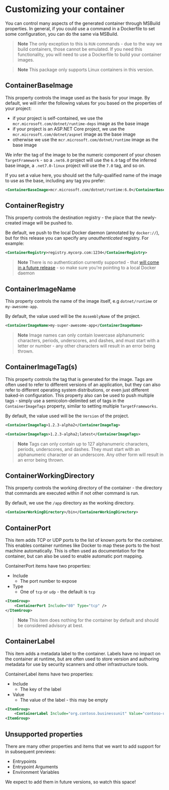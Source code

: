 # Customizing your container

You can control many aspects of the generated container through MSBuild properties. In general, if you could use a command in a Dockerfile to set some configuration, you can do the same via MSBuild. 

> **Note**
> The only exception to this is `RUN` commands - due to the way we build containers, those cannot be emulated. If you need this functionality, you will need to use a Dockerfile to build your container images.

> **Note**
> This package only supports Linux containers in this version.

## ContainerBaseImage

This property controls the image used as the basis for your image. By default, we will infer the following values for you based on the properties of your project:

* if your project is self-contained, we use the `mcr.microsoft.com/dotnet/runtime-deps` image as the base image
* if your project is an ASP.NET Core project, we use the `mcr.microsoft.com/dotnet/aspnet` image as the base image
* otherwise we use the `mcr.microsoft.com/dotnet/runtime` image as the base image

We infer the tag of the image to be the numeric component of your chosen `TargetFramework` - so a `.net6.0` project will use the `6.0` tag of the inferred base image, a `.net7.0-linux` project will use the `7.0` tag, and so on.

If you set a value here, you should set the fully-qualified name of the image to use as the base, including any tag you prefer:

```xml
<ContainerBaseImage>mcr.microsoft.com/dotnet/runtime:6.0</ContainerBaseImage>
```

## ContainerRegistry

This property controls the destination registry - the place that the newly-created image will be pushed to.

Be default, we push to the local Docker daemon (annotated by `docker://`), but for this release you can specify any _unauthenticated_ registry. For example:

```xml
<ContainerRegistry>registry.mycorp.com:1234</ContainerRegistry>
```

> **Note**
> There is no authentication currently supported - that [will come in a future release](https://github.com/dotnet/sdk-container-builds/issues/70) - so make sure you're pointing to a local Docker daemon

## ContainerImageName

This property controls the name of the image itself, e.g `dotnet/runtime` or `my-awesome-app`. 

By default, the value used will be the `AssemblyName` of the project.


```xml
<ContainerImageName>my-super-awesome-app</ContainerImageName>
```

> **Note**
> Image names can only contain lowercase alphanumeric characters, periods, underscores, and dashes, and must start with a letter or number - any other characters will result in an error being thrown.

## ContainerImageTag(s)

This property controls the tag that is generated for the image. Tags are often used to refer to different versions of an application, but they can also refer to different operating system distributions, or even just different baked-in configuration. This property also can be used to push multiple tags - simply use a semicolon-delimited set of tags in the `ContainerImageTags` property, similar to setting multiple `TargetFrameworks`.

By default, the value used will be the `Version` of the project.

```xml
<ContainerImageTag>1.2.3-alpha2</ContainerImageTag>
```

```xml
<ContainerImageTags>1.2.3-alpha2;latest</ContainerImageTags>
```


> **Note**
> Tags can only contain up to 127 alphanumeric characters, periods, underscores, and dashes. They must start with an alphanumeric character or an underscore. Any other form will result in an error being thrown.

## ContainerWorkingDirectory

This property controls the working directory of the container - the directory that commands are executed within if not other command is run.

By default, we use the `/app` directory as the working directory.

```xml
<ContainerWorkingDirectory>/bin</ContainerWorkingDirectory>
```

## ContainerPort

This item adds TCP or UDP ports to the list of known ports for the container. This enables container runtimes like Docker to map these ports to the host machine automatically. This is often used as documentation for the container, but can also be used to enable automatic port mapping.

ContainerPort items have two properties:
* Include
  * The port number to expose
* Type
  * One of `tcp` or `udp` - the default is `tcp`

```xml
<ItemGroup>
    <ContainerPort Include="80" Type="tcp" />
</ItemGroup>
```

> **Note**
> This item does nothing for the container by default and should be considered advisory at best.

## ContainerLabel

This item adds a metadata label to the container. Labels have no impact on the container at runtime, but are often used to store version and authoring metadata for use by security scanners and other infrastructure tools.

ContainerLabel items have two properties:
* Include
  * The key of the label
* Value
  * The value of the label - this may be empty

```xml
<ItemGroup>
    <ContainerLabel Include="org.contoso.businessunit" Value="contoso-university" />
<ItemGroup>
```

## Unsupported properties

There are many other properties and items that we want to add support for in subsequent previews:

* Entrypoints
* Entrypoint Arguments
* Environment Variables

We expect to add them in future versions, so watch this space!
